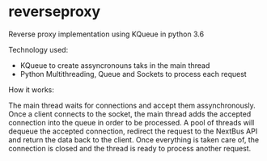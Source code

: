 # reverseproxy
Reverse proxy implementation using KQueue in python 3.6

Technology used:

- KQueue to create assyncronouns taks in the main thread
- Python Multithreading, Queue and Sockets to process each request

How it works:

The main thread waits for connections and accept them assynchronously. Once a client connects to the socket, the main thread adds the accepted connection into the queue in order to be processed. A pool of threads will dequeue the accepted connection, redirect the request to the NextBus API and return the data back to the client. Once everything is taken care of, the connection is closed and the thread is ready to process another request.
